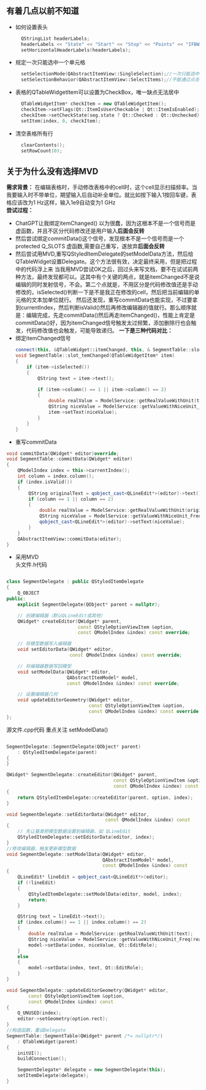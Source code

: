 ## 有着几点以前不知道
- 如何设置表头
  ```c++
    QStringList headerLabels;
    headerLabels << "State" << "Start" << "Stop" << "Points" << "IFBW";
    setHorizontalHeaderLabels(headerLabels);
  ```
- 规定一次只能选中一个单元格
  ```c++
    setSelectionMode(QAbstractItemView::SingleSelection);//一次只能选中一个单元格
    setSelectionBehavior(QAbstractItemView::SelectItems);//不能通过点击行列选中单元格
  ```
- 表格的QTableWidgetItem可以设置为CheckBox，唯一缺点无法居中
  ```c++
    QTableWidgetItem* checkItem = new QTableWidgetItem();
    checkItem->setFlags(Qt::ItemIsUserCheckable | Qt::ItemIsEnabled);
    checkItem->setCheckState(seg.state ? Qt::Checked : Qt::Unchecked);
    setItem(index, 0, checkItem);
  ```
- 清空表格所有行
  ```c++
    clearContents();
    setRowCount(0);
  ```

## 关于为什么没有选择MVD

**需求背景：**
在编辑表格时，手动修改表格中的cell时，这个cell显示扫描频率。当我要输入时不带单位，期望输入后自动补全单位。就比如按下输入1按回车键，表格应该改为1 Hz这样，输入1e9自动变为1 GHz  
**尝试过程：**  
- ChatGPT让我绑定itemChanged() 以为很蠢，因为这根本不是一个信号而是虚函数，并且不区分代码修改还是用户输入**后面会反转**  
- 然后尝试绑定commitData()这个信号，发现根本不是一个信号而是一个protected Q_SLOTS 虚函数,需要自己重写，遂放弃**后面会反转**
- 然后尝试用MVD,重写QStyledItemDelegate的setModelData方法，然后给QTableWidget设置Delegate。这个方法很有效，决定最终采用，但是把过程中的代码浮上来
当我用MVD尝试OK之后，回过头来写文档，要不在试试前两种方法，最终发现都可以。这其中有个关键的两点，就是itemChanged不是说编辑的同时发射信号，不会。第二个点就是，不用区分是代码修改值还是手动修改的，isSelected()判断一下是不是我正在修改的cell，然后把当前编辑的单元格的文本加单位就行。
然后还发现，重写commitData也能实现，不过要拿到currentIndex，然后判断isValid()然后再修改编辑器的值就行。那么顺序就是：编辑完成，先走commitData()然后再走itemChanged()，性能上肯定是commitData()好，因为itemChanged信号触发太过频繁，添加删除行也会触发，代码修改值也会触发，可能导致递归。
**一下是三种代码对比：**
- 绑定itemChanged信号
  ```c++
  connect(this, &QTableWidget::itemChanged, this, & SegmentTable::slot_temChanged);
  void SegmentTable::slot_temChanged(QTableWidgetItem* item)
  {
      if (item->isSelected())
      {
          QString text = item->text();
  
          if (item->column() == 1 || item->column() == 2)
          {
              double realValue = ModelService::getRealValueWithUnit(text);
              QString niceValue = ModelService::getValueWithNiceUnit_Freq(realValue);
              item->setText(niceValue);
          }
      }
  }
  ```
- 重写commitData
```c++
void commitData(QWidget* editor)override;
void SegmentTable::commitData(QWidget* editor)
{
    QModelIndex index = this->currentIndex();
    int column = index.column();
    if (index.isValid())
    {
        QString originalText = qobject_cast<QLineEdit*>(editor)->text();
        if (column == 1 || column == 2)
        {
            double realValue = ModelService::getRealValueWithUnit(originalText);
            QString niceValue = ModelService::getValueWithNiceUnit_Freq(realValue);
            qobject_cast<QLineEdit*>(editor)->setText(niceValue);
        }
    }
    QAbstractItemView::commitData(editor);
}
```
- 采用MVD  
头文件.h代码  
```c++

class SegmentDelegate : public QStyledItemDelegate
{
    Q_OBJECT
public:
    explicit SegmentDelegate(QObject* parent = nullptr);

    // 创建编辑器（默认QLineEdit或其他）
    QWidget* createEditor(QWidget* parent,
                          const QStyleOptionViewItem &option,
                          const QModelIndex &index) const override;

    // 将模型数据写入编辑器
    void setEditorData(QWidget* editor,
                       const QModelIndex &index) const override;

    // 将编辑器数据写回模型
    void setModelData(QWidget* editor,
                      QAbstractItemModel* model,
                      const QModelIndex &index) const override;

    // 设置编辑器几何
    void updateEditorGeometry(QWidget* editor,
                              const QStyleOptionViewItem &option,
                              const QModelIndex &index) const override;
};

```
源文件.cpp代码 重点关注 setModelData()  
```c++

SegmentDelegate::SegmentDelegate(QObject* parent)
    : QStyledItemDelegate(parent)
{
}

QWidget* SegmentDelegate::createEditor(QWidget* parent,
                                       const QStyleOptionViewItem &option,
                                       const QModelIndex &index) const
{
    return QStyledItemDelegate::createEditor(parent, option, index);
}

void SegmentDelegate::setEditorData(QWidget* editor,
                                    const QModelIndex &index) const
{
    // 先让基类把模型数据设置到编辑器，如 QLineEdit
    QStyledItemDelegate::setEditorData(editor, index);
}
//修改编辑器，触发更新模型数据
void SegmentDelegate::setModelData(QWidget* editor,
                                   QAbstractItemModel* model,
                                   const QModelIndex &index) const
{
    QLineEdit* lineEdit = qobject_cast<QLineEdit*>(editor);
    if (!lineEdit)
    {
        QStyledItemDelegate::setModelData(editor, model, index);
        return;
    }

    QString text = lineEdit->text();
    if (index.column() == 1 || index.column() == 2)
    {
        double realValue = ModelService::getRealValueWithUnit(text);
        QString niceValue = ModelService::getValueWithNiceUnit_Freq(realValue);
        model->setData(index, niceValue, Qt::EditRole);
    }
    else
    {
        model->setData(index, text, Qt::EditRole);
    }
}

void SegmentDelegate::updateEditorGeometry(QWidget* editor,
        const QStyleOptionViewItem &option,
        const QModelIndex &index) const
{
    Q_UNUSED(index);
    editor->setGeometry(option.rect);
}
//构造函数，重设Delegate
SegmentTable::SegmentTable(QWidget* parent /*= nullptr*/)
    : QTableWidget(parent)
{
    initUI();
    buildConnection();

	SegmentDelegate* delegate = new SegmentDelegate(this);
	setItemDelegate(delegate);
}
```
